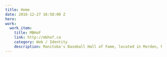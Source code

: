 ```yaml
---
title: Home
date: 2016-12-27 16:58:00 Z
hero: 
work:
  work_item:
    title: MBHoF
    link: http://mbhof.ca
    category: Web / Identity
    description: Manitoba's Baseball Hall of Fame, located in Morden, MB.
---
```


